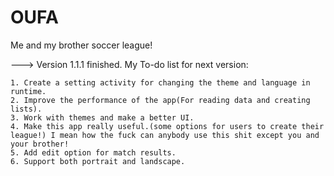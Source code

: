 # OUFA
Me and my brother soccer league!

---> Version 1.1.1 finished. My To-do list for next version:

	1. Create a setting activity for changing the theme and language in runtime.
	2. Improve the performance of the app(For reading data and creating lists).
	3. Work with themes and make a better UI.
	4. Make this app really useful.(some options for users to create their league!) I mean how the fuck can anybody use this shit except you and your brother!
	5. Add edit option for match results.
	6. Support both portrait and landscape.
